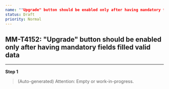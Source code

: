 ```yaml
---
name: ""Upgrade" button should be enabled only after having mandatory fields filled valid data"
status: Draft
priority: Normal
---
```


## MM-T4152: "Upgrade" button should be enabled only after having mandatory fields filled valid data

---

**Step 1**

> (Auto-generated) Attention: Empty or work-in-progress.
